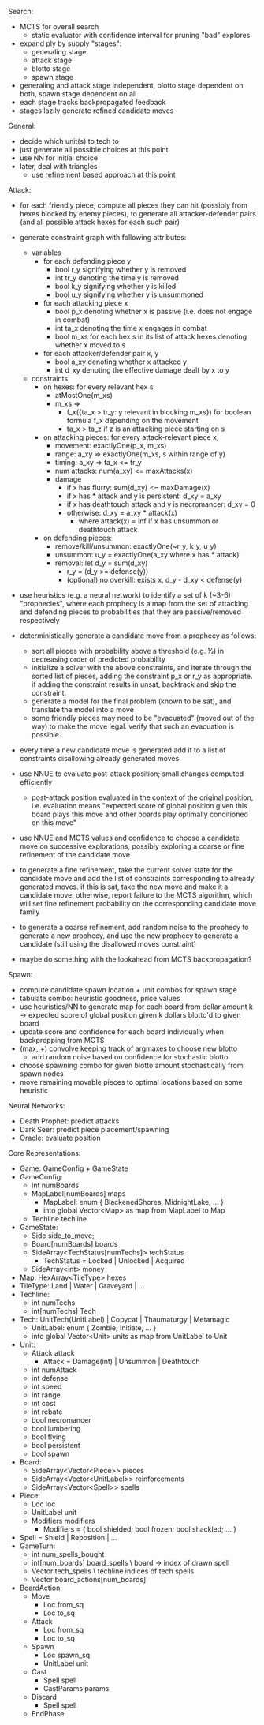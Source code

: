 Search:

- MCTS for overall search  
  - static evaluator with confidence interval for pruning "bad" explores  
- expand ply by subply "stages":  
  - generaling stage  
  - attack stage  
  - blotto stage  
  - spawn stage  
- generaling and attack stage independent, blotto stage dependent on both, spawn stage dependent on all  
- each stage tracks backpropagated feedback  
- stages lazily generate refined candidate moves

General:

- decide which unit(s) to tech to  
- just generate all possible choices at this point  
- use NN for initial choice   
- later, deal with triangles  
  - use refinement based approach at this point

Attack:

- for each friendly piece, compute all pieces they can hit (possibly from hexes blocked by enemy pieces), to generate all attacker-defender pairs (and all possible attack hexes for each such pair)  
- generate constraint graph with following attributes:  
  - variables  
    - for each defending piece y  
      - bool r\_y signifying whether y is removed  
      - int tr\_y denoting the time y is removed  
      - bool k\_y signifying whether y is killed  
      - bool u\_y signifying whether y is unsummoned  
    - for each attacking piece x   
      - bool p\_x denoting whether x is passive (i.e. does not engage in combat)  
      - int ta\_x denoting the time x engages in combat  
      - bool m\_xs for each hex s in its list of attack hexes denoting whether x moved to s  
    - for each attacker/defender pair x, y  
      - bool a\_xy denoting whether x attacked y  
      - int d\_xy denoting the effective damage dealt by x to y  
  - constraints  
    - on hexes: for every relevant hex s  
      - atMostOne(m\_xs)   
      - m\_xs \=\>  
        - f\_x({ta\_x \> tr\_y: y relevant in blocking m\_xs}) for boolean formula f\_x depending on the movement    
        - ta\_x \> ta\_z if z is an attacking piece starting on s  
    - on attacking pieces: for every attack-relevant piece x,   
      - movement: exactlyOne(p\_x, m\_xs)  
      - range: a\_xy \=\> exactlyOne(m\_xs, s within range of y)  
      - timing: a\_xy \=\> ta\_x \<= tr\_y  
      - num attacks: num(a\_xy) \<= maxAttacks(x)   
      - damage  
        - if x has flurry: sum(d\_xy) \<= maxDamage(x)  
        - if x has \* attack and y is persistent: d\_xy \= a\_xy  
        - if x has deathtouch attack and y is necromancer: d\_xy \= 0  
        - otherwise: d\_xy \= a\_xy \* attack(x)  
          - where attack(x) \= inf if x has unsummon or deathtouch attack   
    - on defending pieces:  
      - remove/kill/unsummon: exactlyOne(\~r\_y, k\_y, u\_y)  
      - unsummon: u\_y \= exactlyOne(a\_xy where x has \* attack)  
      - removal: let d\_y \= sum(d\_xy)  
        - r\_y \= (d\_y \>= defense(y))	  
        - (optional) no overkill: exists x, d\_y \- d\_xy \< defense(y)

      

- use heuristics (e.g. a neural network) to identify a set of k (\~3-6) "prophecies", where each prophecy is a map from the set of attacking and defending pieces to probabilities that they are passive/removed respectively  
- deterministically generate a candidate move from a prophecy as follows:  
  - sort all pieces with probability above a threshold (e.g. ½) in decreasing order of predicted probability   
  - initialize a solver with the above constraints, and iterate through the sorted list of pieces, adding the constraint p\_x or r\_y as appropriate. if adding the constraint results in unsat, backtrack and skip the constraint.   
  - generate a model for the final problem (known to be sat), and translate the model into a move  
  - some friendly pieces may need to be "evacuated" (moved out of the way) to make the move legal. verify that such an evacuation is possible.  
- every time a new candidate move is generated add it to a list of constraints disallowing already generated moves   
- use NNUE to evaluate post-attack position; small changes computed efficiently  
  - post-attack position evaluated in the context of the original position, i.e. evaluation means "expected score of global position given this board plays this move and other boards play optimally conditioned on this move"  
- use NNUE and MCTS values and confidence to choose a candidate move on successive explorations, possibly exploring a coarse or fine refinement of the candidate move  
- to generate a fine refinement, take the current solver state for the candidate move and add the list of constraints corresponding to already generated moves. if this is sat, take the new move and make it a candidate move. otherwise, report failure to the MCTS algorithm, which will set fine refinement probability on the corresponding candidate move family  
- to generate a coarse refinement, add random noise to the prophecy to generate a new prophecy, and use the new prophecy to generate a candidate (still using the disallowed moves constraint)    
- maybe do something with the lookahead from MCTS backpropagation?

Spawn:

- compute candidate spawn location \+ unit combos for spawn stage  
- tabulate combo: heuristic goodness, price values  
- use heuristics/NN to generate map for each board from dollar amount k \-\> expected score of global position given k dollars blotto'd to given board  
- update score and confidence for each board individually when backpropping from MCTS  
- (max, \+) convolve keeping track of argmaxes to choose new blotto  
  - add random noise based on confidence for stochastic blotto  
- choose spawning combo for given blotto amount stochastically from spawn nodes  
- move remaining movable pieces to optimal locations based on some heuristic

Neural Networks:

- Death Prophet: predict attacks  
- Dark Seer: predict piece placement/spawning  
- Oracle: evaluate position

Core Representations:

- Game: GameConfig \+ GameState  
- GameConfig:   
  - int numBoards  
  - MapLabel\[numBoards\] maps  
    - MapLabel: enum { BlackenedShores, MidnightLake, … }  
    - into global Vector\<Map\> as map from MapLabel to Map  
  - Techline techline  
- GameState:  
  - Side side_to_move;
  - Board\[numBoards\] boards  
  - SideArray\<TechStatus\[numTechs\]\> techStatus  
    - TechStatus \= Locked | Unlocked | Acquired  
  - SideArray\<int\> money  
- Map: HexArray\<TileType\> hexes  
- TileType: Land | Water | Graveyard | …   
- Techline:  
  - int numTechs  
  - int\[numTechs\] Tech  
- Tech: UnitTech(UnitLabel) | Copycat | Thaumaturgy | Metamagic  
  - UnitLabel: enum { Zombie, Initiate, … }  
  - into global Vector\<Unit\> units as map from UnitLabel to Unit  
- Unit:  
  - Attack attack  
    - Attack \= Damage(int) | Unsummon | Deathtouch  
  - int numAttack  
  - int defense  
  - int speed  
  - int range  
  - int cost  
  - int rebate  
  - bool necromancer  
  - bool lumbering  
  - bool flying  
  - bool persistent  
  - bool spawn  
- Board:  
  - SideArray\<Vector\<Piece\>\> pieces  
  - SideArray\<Vector\<UnitLabel\>\> reinforcements  
  - SideArray\<Vector\<Spell\>\> spells  
- Piece:  
  - Loc loc  
  - UnitLabel unit  
  - Modifiers modifiers  
    - Modifiers \= { bool shielded; bool frozen; bool shackled; … }  
- Spell \= Shield | Reposition | …  
- GameTurn:  
  - int num_spells_bought
  - int\[num_boards\] board_spells \\ board -> index of drawn spell
  - Vector<int> tech_spells \\ techline indices of tech spells 
  - Vector<BoardAction> board_actions[num_boards]
- BoardAction:  
  - Move   
    - Loc from\_sq  
    - Loc to\_sq  
  - Attack  
    - Loc from\_sq  
    - Loc to\_sq  
  - Spawn  
    - Loc spawn\_sq  
    - UnitLabel unit  
  - Cast  
    - Spell spell  
    - CastParams params  
  - Discard  
    - Spell spell  
  - EndPhase
